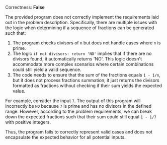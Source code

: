 Correctness: **False**

The provided program does not correctly implement the requirements laid out in the problem description. Specifically, there are multiple issues with the logic when determining if a sequence of fractions can be generated such that:

1. The program checks divisors of `n` but does not handle cases where `n` is prime.
2. The logic `if not divisors: return 'NO'` implies that if there are no divisors found, it automatically returns 'NO'. This logic doesn't accommodate more complex scenarios where certain combinations could still yield a valid sequence.
3. The code needs to ensure that the sum of the fractions equals `1 - 1/n`, but it does not process fractions summation; it just returns the divisors formatted as fractions without checking if their sum yields the expected value.

For example, consider the input `7`. The output of this program will incorrectly be `NO` because `7` is prime and has no divisors in the defined range. However, according to the problem requirements, we can break down the expected fractions such that their sum could still equal `1 - 1/7` with positive integers.

Thus, the program fails to correctly represent valid cases and does not encapsulate the expected behavior for all potential inputs.